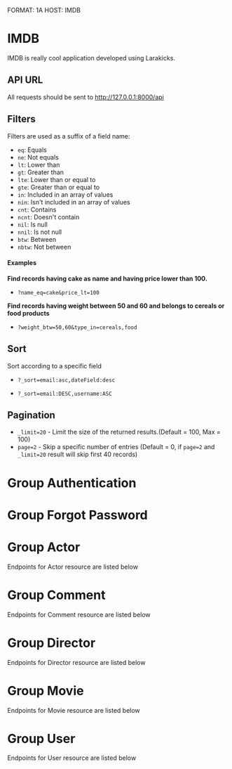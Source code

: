 FORMAT: 1A
HOST: IMDB
# IMDB

IMDB is really cool application developed using Larakicks.

## API URL
All requests should be sent to http://127.0.0.1:8000/api

## Filters
Filters are used as a suffix of a field name:
+ <code>eq</code>: Equals
+ <code>ne</code>: Not equals
+ <code>lt</code>: Lower than
+ <code>gt</code>: Greater than
+ <code>lte</code>: Lower than or equal to
+ <code>gte</code>: Greater than or equal to
+ <code>in</code>: Included in an array of values
+ <code>nin</code>: Isn't included in an array of values
+ <code>cnt</code>: Contains
+ <code>ncnt</code>: Doesn't contain
+ <code>nil</code>: Is null
+ <code>nnil</code>: Is not null
+ <code>btw</code>: Between
+ <code>nbtw</code>: Not between

#### Examples
<strong>Find records having cake as name and having price lower than 100.</strong>
+ <p><code>?name_eq=cake&price_lt=100</code></p>
<strong>Find records having weight between 50 and 60 and belongs to cereals or food products</strong>
+ <p><code>?weight_btw=50,60&type_in=cereals,food</code></p>

## Sort
Sort according to a specific field
+ <p><code>?_sort=email:asc,dateField:desc</code></p>
+ <p><code>?_sort=email:DESC,username:ASC</code></p>

## Pagination
+ <code>_limit=20</code> - Limit the size of the returned results.(Default = 100, Max = 100)
+ <code>page=2</code> - Skip a specific number of entries (Default = 0,
 if <code>page=2</code> and <code>_limit=20</code> result will skip first 40 records)

# Group Authentication

<!-- include(authentication.md) -->

# Group Forgot Password

<!-- include(forgot_password.md) -->

# Group Actor
Endpoints for Actor resource are listed below

<!-- include(actors.md) -->

# Group Comment
Endpoints for Comment resource are listed below

<!-- include(comments.md) -->

# Group Director
Endpoints for Director resource are listed below

<!-- include(directors.md) -->

# Group Movie
Endpoints for Movie resource are listed below

<!-- include(movies.md) -->

# Group User
Endpoints for User resource are listed below

<!-- include(users.md) -->



<!-- include(data_structures.md) -->